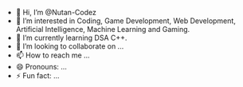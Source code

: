 - 👋 Hi, I’m @Nutan-Codez
- 👀 I’m interested in Coding, Game Development, Web Development, Artificial Intelligence, Machine Learning and Gaming.
- 🌱 I’m currently learning DSA C++.
- 💞️ I’m looking to collaborate on ...
- 📫 How to reach me ...
- 😄 Pronouns: ...
- ⚡ Fun fact: ...

<!---
Nutan-Codez/Nutan-Codez is a ✨ special ✨ repository because its `README.md` (this file) appears on your GitHub profile.
You can click the Preview link to take a look at your changes.
--->
